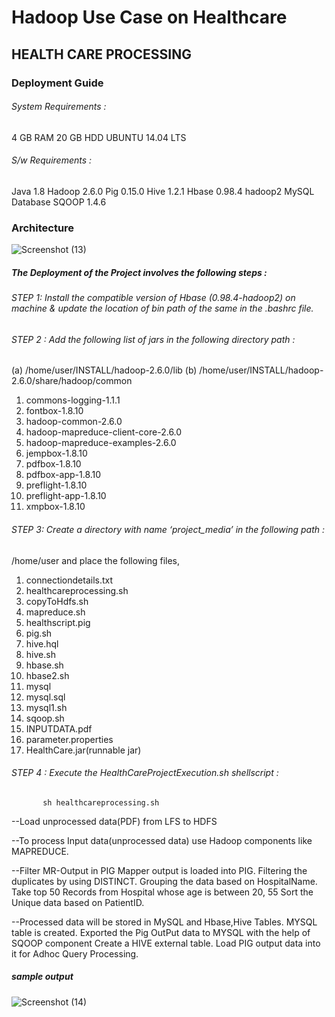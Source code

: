 # Hadoop Use Case on Healthcare

## HEALTH CARE PROCESSING 

### Deployment Guide
###### System Requirements :  
4 GB RAM
20  GB HDD
UBUNTU 14.04 LTS
###### S/w Requirements :  
Java 1.8
Hadoop 2.6.0
Pig 0.15.0
Hive 1.2.1
Hbase 0.98.4 hadoop2
MySQL Database
SQOOP 1.4.6
             
### Architecture

 ![Screenshot (13)](https://user-images.githubusercontent.com/76902488/117965943-f84ce580-b340-11eb-9288-8dfb2b11956f.png)
 
##### The Deployment of the Project involves the following steps :

###### STEP 1: Install the compatible version of Hbase (0.98.4-hadoop2) on machine & update the location of bin path of the same in the .bashrc file.
###### STEP 2 : Add the following list of jars in the following directory path :
(a)	/home/user/INSTALL/hadoop-2.6.0/lib
(b)	/home/user/INSTALL/hadoop-2.6.0/share/hadoop/common
1.	commons-logging-1.1.1
2.	fontbox-1.8.10
3.	hadoop-common-2.6.0
4.	hadoop-mapreduce-client-core-2.6.0
5.	hadoop-mapreduce-examples-2.6.0
6.	jempbox-1.8.10
7.	pdfbox-1.8.10
8.	pdfbox-app-1.8.10
9.	preflight-1.8.10
10.	preflight-app-1.8.10
11.	xmpbox-1.8.10
###### STEP 3: Create a directory with name ‘project_media’ in the following path :
/home/user and place the following files,
1.	connectiondetails.txt
2.	healthcareprocessing.sh
3.	copyToHdfs.sh
4.	mapreduce.sh
5.	healthscript.pig
6.	pig.sh
7.	hive.hql
8.	hive.sh
9.	hbase.sh
10.	hbase2.sh
11.	mysql
12.	mysql.sql
13.	mysql1.sh
14.	sqoop.sh
15.	INPUTDATA.pdf
16.	parameter.properties
17.	HealthCare.jar(runnable jar)

###### STEP 4 : Execute the HealthCareProjectExecution.sh shellscript :
	       sh healthcareprocessing.sh


--Load unprocessed data(PDF) from LFS to HDFS

--To process Input data(unprocessed data) use Hadoop components like MAPREDUCE.

--Filter MR-Output in PIG
  Mapper output is loaded into PIG.
  Filtering the duplicates by using DISTINCT.
  Grouping the data based on HospitalName.
  Take top 50 Records from Hospital whose age is between 20, 55
  Sort the Unique data based on PatientID.

--Processed data will be stored in  MySQL and Hbase,Hive Tables.
  MYSQL table is created.
  Exported the Pig OutPut data to MYSQL with the help of SQOOP component
  Create a HIVE external table.
  Load PIG output data into it  for Adhoc Query Processing.

##### sample output

![Screenshot (14)](https://user-images.githubusercontent.com/76902488/117967758-10bdff80-b343-11eb-9e9b-ce6f0e8ea1d0.png)
